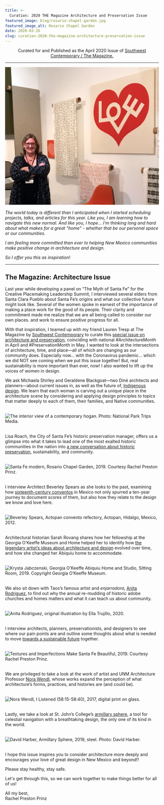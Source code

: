 ```yaml
---
title: >-
  Curation: 2020 THE Magazine Architecture and Preservation Issue
featured_image: blog/rosario-chapel-garden.jpg
featured_image_alt: Rosario Chapel Garden
date: 2020-03-26
slug: curation-2020-the-magazine-architecture-preservation-issue
---
```


<p style="text-align: center;">Curated for and Published as the April 2020 Issue of <a href="https://southwestcontemporary.com/letter-april-may-2020/">Southwest Contemporary / The Magazine.</a></p>

<hr class="major" />

<img class="image left small" src="/images/the-magazine/love.jpg" alt="Rachel beside a canvas that says Love" />

<p><em>The world today is different than I anticipated when I started scheduling projects, talks, and articles for this year. Like you, I am learning how to navigate this new normal. And like you, I hope... I'm thinking long and hard about what makes for a great "home" - whether that be our personal space or our communities.</em></p>

<p><em>I am feeling more committed than ever to helping New Mexico communities make positive change in architecture and design.</em></p>

<p><em>So I offer you this as inspiration!</em></p>

<hr class="major" />

<h2>The Magazine: Architecture Issue</h2>

<p>Last year while developing a panel on “The Myth of Santa Fe” for the Creative Placemaking Leadership Summit, I interviewed several elders from Santa Clara Pueblo about Santa Fe’s origins and what our collective future might look like. Several of the women spoke in earnest of the importance of making a place work for the good of its people. Their clarity and commitment made me realize that we are all being called to consider our own places. and work to ensure positive progress for all.</p>

<p>With that inspiration, I teamed up with my friend Lauren Tresp at The Magazine by <a href="https://southwestcontemporary.com/" target="_blank">Southwest Contemporary</a> to curate this <a href="https://southwestcontemporary.com/tag/april-may-2020/" target="_blank">special issue on architecture and preservation</a>, coinciding with national #ArchitectureMonth in April and #PreservationMonth in May. I wanted to look at the intersections of architecture, time, and place—all of which are changing as our community does. Especially now... with the Coronavirus pandemic... which we did NOT see coming when we put this issue together! But, real sustainability is more important than ever, now! I also wanted to lift up the voices of women in design.</p>

<p>We ask Michaela Shirley and Geraldene Blackgoat—two Diné architects and planners—about current issues in, as well as the future of, <a href="https://southwestcontemporary.com/future-of-indigenous-design/">Indigenous design</a>. We learn that each woman is carving out a unique place in the architecture scene by considering and applying design principles to topics that matter deeply to each of them, their families, and Native communities.</p>

<div class="image fit" style="margin: 2rem auto; max-width: 600px;">
  <img src="https://mcusercontent.com/cac2b58a6aa8f0a66e10baffd/images/242d80cf-f943-4e46-919f-e257017eac91.jpg" alt="The interior view of a contemporary hogan. Photo: National Park Trips Media.">
</div>

<p>Lisa Roach, the City of Santa Fe’s historic preservation manager, offers us a glimpse into what it takes to lead one of the most exalted historic communities in the nation into <a href="https://southwestcontemporary.com/authenticity-in-historic-districts/" target="_blank">a new conversation about historic preservation</a>, sustainability, and community.</p>

<div class="image fit" style="margin: 2rem auto; max-width: 600px;">
  <img src="https://mcusercontent.com/cac2b58a6aa8f0a66e10baffd/images/7d731018-b5a5-4e4c-9103-b17403ff09d9.jpg" alt="Santa Fe modern, Rosario Chapel Garden, 2019. Courtesy Rachel Preston Prinz.">
</div>

<p>I interview Architect Beverley Spears as she looks to the past, examining how <a href="https://southwestcontemporary.com/early-churches-of-mexico/" target="_blank">sixteenth-century conventos</a> in Mexico not only spurred a ten-year journey to document scores of them, but also how they relate to the design we know and love here.</p>

<div class="image fit" style="margin: 2rem auto; max-width: 600px;">
  <img src="https://mcusercontent.com/cac2b58a6aa8f0a66e10baffd/images/53884baa-8f53-4324-9ecd-2627a3488cdd.jpg" alt="Beverley Spears, Actopan convento refectory, Actopan, Hidalgo, Mexico, 2012.">
</div>

<p>Architectural historian Sarah Rovang shares how her fellowship at the Georgia O’Keeffe Museum and Home helped her to identify how <a href="https://southwestcontemporary.com/a-window-into-the-mythos-of-georgia-okeeffe/" target="_blank">the legendary artist’s ideas about architecture and design</a> evolved over time, and how she changed her Abiquiu home to accommodate.</p>

<div class="image fit" style="margin: 2rem auto; max-width: 600px;">
  <img src="https://mcusercontent.com/cac2b58a6aa8f0a66e10baffd/images/5b9a9893-76b3-406b-b5fc-dc7737b2d86c.jpg" alt="Krysta Jabczenski, Georgia O’Keeffe Abiquiu Home and Studio, Sitting Room, 2019. Copyright Georgia O’Keeffe Museum.">
</div>

<p>We also sit down with Taos’s famous artist and <em>enjarradora</em>, <a href="https://southwestcontemporary.com/new-mexico-women-anita-rodriguez/" target="_blank">Anita Rodriguez</a>, to find out why the annual re-mudding of historic adobe churches and homes matters and what it can teach us about community.</p>

<div class="image fit" style="margin: 2rem auto; max-width: 600px;">
  <img src="https://mcusercontent.com/cac2b58a6aa8f0a66e10baffd/images/b9f9a4e0-2af5-43ea-9c0f-0796098eec37.jpg" alt="Anita Rodriguez, original illustration by Ella Trujillo, 2020.">
</div>

<p>I interview architects, planners, preservationists, and designers to see where our pain points are and outline some thoughts about what is needed to move <a href="https://southwestcontemporary.com/preserving-santa-fe-past/" target="_blank">towards a sustainable future</a> together.</p>

<div class="image fit" style="margin: 2rem auto; max-width: 600px;">
  <img src="https://mcusercontent.com/cac2b58a6aa8f0a66e10baffd/images/c7a9926b-7ef2-4410-aa28-164bc1dc25ab.jpg" alt="Textures and Imperfections Make Santa Fe Beautiful, 2019. Courtesy Rachel Preston Prinz.">
</div>

<p>We are privileged to take a look at the work of artist and UNM Architecture Professor <a href="https://southwestcontemporary.com/nora-wendl/" target="_blank">Nora Wendl</a>, whose works expand the perception of what architecture’s forms, practices, and histories are (and could be).</p>

<div class="image fit" style="margin: 2rem auto; max-width: 600px;">
  <img src="https://mcusercontent.com/cac2b58a6aa8f0a66e10baffd/images/8470a7ef-212b-415b-9ad2-028f8cfd3a66.jpg" alt="Nora Wendl, I Listened (58:15-58:40), 2017, digital print on glass.">
</div>

<p>Lastly, we take a look at St. John’s College’s <a href="https://southwestcontemporary.com/armillary-sphere/" target="_blank">armillary sphere</a>, a tool for celestial navigation with a breathtaking design, the only one of its kind in the world.</p>

<div class="image fit" style="margin: 2rem auto; max-width: 600px;">
  <img src="https://mcusercontent.com/cac2b58a6aa8f0a66e10baffd/images/2e3c3ed2-f1d0-4f9b-8b71-547768922b04.jpg" alt="David Harber, Armillary Sphere, 2019, steel. Photo: David Harber.">
</div>

<p>I hope this issue inspires you to consider architecture more deeply and encourages your love of great design in New Mexico and beyond!!</p>

<p>Please stay healthy, stay safe.</p>

<p>Let's get through this, so we can work together to make things better for all of us!</p>

<p>All my best,<br />
Rachel Preston Prinz</p>
